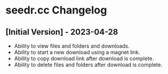# seedr.cc Changelog

## [Initial Version] - 2023-04-28

- Ability to view files and folders and downloads.
- Ability to start a new download using a magnet link.
- Ability to copy download link after download is complete.
- Ability to delete files and folders after download is complete.
